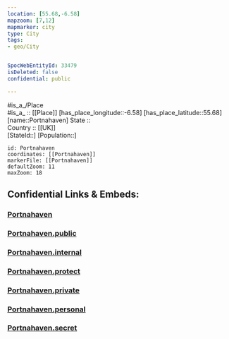 ```yaml
---
location: [55.68,-6.58] 
mapzoom: [7,12] 
mapmarker: city 
type: City
tags:
- geo/City


SpocWebEntityId: 33479
isDeleted: false
confidential: public

---
```

#is_a_/Place  
#is_a_ :: [[Place]] 
[has_place_longitude::-6.58] 
[has_place_latitude::55.68] 
[name::Portnahaven] 
State ::  
Country :: [[UK]]  
[StateId::] 
[Population::] 



```leaflet
id: Portnahaven
coordinates: [[Portnahaven]] 
markerFile: [[Portnahaven]] 
defaultZoom: 11 
maxZoom: 18
```


## Confidential Links & Embeds: 

### [Portnahaven](/_Standards/Earth/Continent/Europe/Europe~North/UK/Scotland/counties~Scotland/Argyll_and_Bute/Portnahaven.md) 

### [Portnahaven.public](/_public/Earth/Continent/Europe/Europe~North/UK/Scotland/counties~Scotland/Argyll_and_Bute/Portnahaven.public.md) 

### [Portnahaven.internal](/_internal/Earth/Continent/Europe/Europe~North/UK/Scotland/counties~Scotland/Argyll_and_Bute/Portnahaven.internal.md) 

### [Portnahaven.protect](/_protect/Earth/Continent/Europe/Europe~North/UK/Scotland/counties~Scotland/Argyll_and_Bute/Portnahaven.protect.md) 

### [Portnahaven.private](/_private/Earth/Continent/Europe/Europe~North/UK/Scotland/counties~Scotland/Argyll_and_Bute/Portnahaven.private.md) 

### [Portnahaven.personal](/_personal/Earth/Continent/Europe/Europe~North/UK/Scotland/counties~Scotland/Argyll_and_Bute/Portnahaven.personal.md) 

### [Portnahaven.secret](/_secret/Earth/Continent/Europe/Europe~North/UK/Scotland/counties~Scotland/Argyll_and_Bute/Portnahaven.secret.md)

